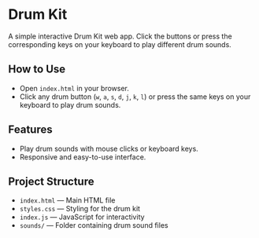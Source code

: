 # Drum Kit

A simple interactive Drum Kit web app. Click the buttons or press the corresponding keys on your keyboard to play different drum sounds.

## How to Use

- Open `index.html` in your browser.
- Click any drum button (`w`, `a`, `s`, `d`, `j`, `k`, `l`) or press the same keys on your keyboard to play drum sounds.

## Features

- Play drum sounds with mouse clicks or keyboard keys.
- Responsive and easy-to-use interface.

## Project Structure

- `index.html` — Main HTML file
- `styles.css` — Styling for the drum kit
- `index.js` — JavaScript for interactivity
- `sounds/` — Folder containing drum sound files
